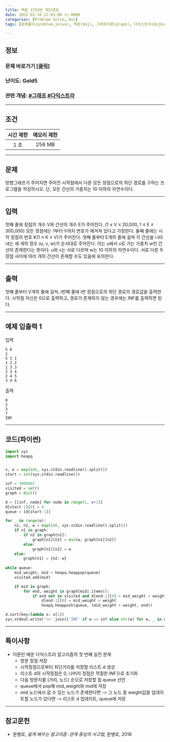 ```yaml
---
title: 백준 1753번 최단경로
date: 2022-03-10 22:03:00 +/-0900
categories: [Problem Solve, boj]
tags: [문제풀이(problem_solve), 백준(boj), 그래프이론(graph), 다익스트라(dijkstra)]

---
```

## 정보
### 문제 바로가기 [[클릭](https://www.acmicpc.net/problem/1753)]
### 난이도: Gold5
### 관련 개념: [#그래프](https://www.acmicpc.net/problemset?sort=ac_desc&algo=7) [#다익스트라](https://www.acmicpc.net/problemset?sort=ac_desc&algo=22)

---
## 조건

시간 제한|메모리 제한
:---:|:---:
1 초|256 MB

---
## 문제
방향그래프가 주어지면 주어진 시작점에서 다른 모든 정점으로의 최단 경로를 구하는 프로그램을 작성하시오. 단, 모든 간선의 가중치는 10 이하의 자연수이다.

---
## 입력
첫째 줄에 정점의 개수 V와 간선의 개수 E가 주어진다. (1 ≤ V ≤ 20,000, 1 ≤ E ≤ 300,000) 모든 정점에는 1부터 V까지 번호가 매겨져 있다고 가정한다. 둘째 줄에는 시작 정점의 번호 K(1 ≤ K ≤ V)가 주어진다. 셋째 줄부터 E개의 줄에 걸쳐 각 간선을 나타내는 세 개의 정수 (u, v, w)가 순서대로 주어진다. 이는 u에서 v로 가는 가중치 w인 간선이 존재한다는 뜻이다. u와 v는 서로 다르며 w는 10 이하의 자연수이다. 서로 다른 두 정점 사이에 여러 개의 간선이 존재할 수도 있음에 유의한다.

---
## 출력
첫째 줄부터 V개의 줄에 걸쳐, i번째 줄에 i번 정점으로의 최단 경로의 경로값을 출력한다. 시작점 자신은 0으로 출력하고, 경로가 존재하지 않는 경우에는 INF를 출력하면 된다.

---
## 예제 입출력 1
입력
```
5 6
1
5 1 1
1 2 2
1 3 3
2 3 4
2 4 5
3 4 6
```

출력
```
0
2
3
7
INF
```

---
## 코드(파이썬)
```python
import sys
import heapq


v, e = map(int, sys.stdin.readline().split())
start = int(sys.stdin.readline())

inf = 3000001
visited = set()
graph = dict()

d = [[inf, node] for node in range(1, v+1)]
d[start-1][0] = 0
queue = [d[start-1]]

for _ in range(e):
    n1, n2, w = map(int, sys.stdin.readline().split())
    if n1 in graph:
        if n2 in graph[n1]:
            graph[n1][n2] = min(w, graph[n1][n2])
        else:
            graph[n1][n2] = w
    else:
        graph[n1] = {n2: w}
        
while queue:
    mid_weight, mid = heapq.heappop(queue)
    visited.add(mid)

    if mid in graph:
        for end, weight in graph[mid].items():
            if end not in visited and d[end-1][0] > mid_weight + weight:
                d[end-1][0] = mid_weight + weight
                heapq.heappush(queue, (mid_weight + weight, end))

d.sort(key=lambda x: x[1])
sys.stdout.write('\n'.join(['INF' if w == inf else str(w) for w, _ in d]))

```

---
## 특이사항
- 이론만 배운 다익스트라 알고리즘의 첫 번째 실전 문제
  - 방문 정점 저장
  - 시작정점으로부터 최단거리를 저장할 리스트 d 생성
  - 리스트 d의 시작정점은 0, 나머지 정점은 적절한 INF으로 초기화
  - 다음 방문지를 (거리, 노드) 순으로 저장할 힙 queue 선언
  - queue에서 pop해 mid_weight와 mid에 저장
  - mid 노드에서 갈 수 있는 노드가 존재한다면 -> 그 노드 중 weight값을 업데이트할 노드가 있다면 -> 리스트 d 업데이트, queue에 저장

---
## 참고문헌
- 문병로, *쉽게 배우는 알고리즘 :관계 중심의 사고법*, 문병로, 2018
